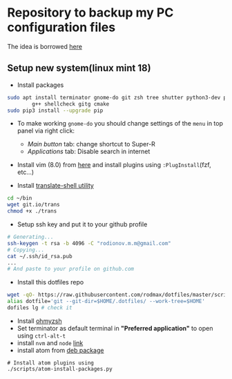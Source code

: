 # Repository to backup my PC configuration files
The idea is borrowed [here](https://developer.atlassian.com/blog/2016/02/best-way-to-store-dotfiles-git-bare-repo/)

## Setup new system(linux mint 18)
- Install packages

```bash
sudo apt install terminator gnome-do git zsh tree shutter python3-dev python3-venv python3-pip \
        g++ shellcheck gitg cmake
sudo pip3 install --upgrade pip
```

- To make working `gnome-do` you should change settings of the `menu` in top panel via right click:
    - *Main button* tab: change shortcut to Super-R
    - *Applications* tab: Disable search in internet

- Install vim (8.0) from [here](https://itsfoss.com/vim-8-release-install/) and install plugins using `:PlugInstall`(fzf, etc...)

- Install [translate-shell utility](https://github.com/soimort/translate-shell)

```bash
cd ~/bin
wget git.io/trans
chmod +x ./trans
```

- Setup ssh key and put it to your github profile

```bash
# Generating...
ssh-keygen -t rsa -b 4096 -C "rodionov.m.m@gmail.com"
# Copying...
cat ~/.ssh/id_rsa.pub
...
# And paste to your profile on github.com
```

- Install this dotfiles repo

```bash
wget -qO- https://raw.githubusercontent.com/rodmax/dotfiles/master/scripts/dotfiles-install.sh | bash
alias dotfile='git --git-dir=$HOME/.dotfiles/ --work-tree=$HOME'
dofiles lg # check it
```

- Install [ohmyzsh](http://ohmyz.sh/)
- Set terminator as default terminal in **"Preferred application"** to open using `ctrl-alt-t`
- install  `nvm` and `node` [link](https://github.com/creationix/nvm)
- install atom from [deb package](https://atom.io)

```
# Install atom plugins using
./scripts/atom-install-packages.py
```
